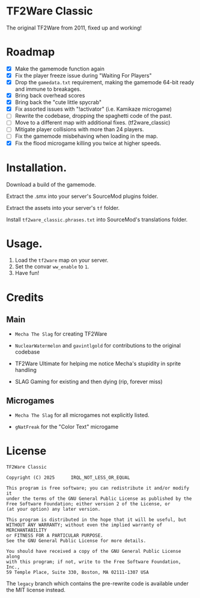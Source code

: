 # TF2Ware Classic

The original TF2Ware from 2011, fixed up and working!

# Roadmap

- [x] Make the gamemode function again
- [x] Fix the player freeze issue during "Waiting For Players"
- [x] Drop the `gamedata.txt` requirement, making the gamemode 64-bit ready and immune to breakages.
- [x] Bring back overhead scores
- [x] Bring back the "cute little spycrab"
- [x] Fix assorted issues with "!activator" (i.e. Kamikaze microgame)
- [ ] Rewrite the codebase, dropping the spaghetti code of the past.
- [ ] Move to a different map with additional fixes. (tf2ware_classic)
- [ ] Mitigate player collisions with more than 24 players.
- [ ] Fix the gamemode misbehaving when loading in the map.
- [x] Fix the flood microgame killing you twice at higher speeds.

# Installation.

Download a build of the gamemode.

Extract the .smx into your server's SourceMod plugins folder.

Extract the assets into your server's `tf` folder.

Install `tf2ware_classic.phrases.txt` into SourceMod's translations folder.

# Usage.

1. Load the `tf2ware` map on your server.
2. Set the convar `ww_enable` to `1`.
3. Have fun!

# Credits

## Main

- `Mecha The Slag` for creating TF2Ware

- `NuclearWatermelon` and `gavintlgold` for contributions to the original codebase

- TF2Ware Ultimate for helping me notice Mecha's stupidity in sprite handling

- SLAG Gaming for existing and then dying (rip, forever miss)

## Microgames

- `Mecha The Slag` for all microgames not explicitly listed.

- `gNatFreak` for the "Color Text" microgame

# License

```
TF2Ware Classic

Copyright (C) 2025		IRQL_NOT_LESS_OR_EQUAL

This program is free software; you can redistribute it and/or modify it
under the terms of the GNU General Public License as published by the
Free Software Foundation; either version 2 of the License, or
(at your option) any later version.

This program is distributed in the hope that it will be useful, but
WITHOUT ANY WARRANTY; without even the implied warranty of MERCHANTABILITY
or FITNESS FOR A PARTICULAR PURPOSE.
See the GNU General Public License for more details.

You should have received a copy of the GNU General Public License along
with this program; if not, write to the Free Software Foundation, Inc.,
59 Temple Place, Suite 330, Boston, MA 02111-1307 USA
```

The `legacy` branch which contains the pre-rewrite code is available under the MIT license
instead.